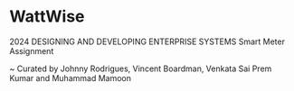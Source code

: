# WattWise
2024 DESIGNING AND DEVELOPING ENTERPRISE SYSTEMS Smart Meter Assignment


~ Curated by 
Johnny Rodrigues, Vincent Boardman, Venkata Sai Prem Kumar and Muhammad Mamoon
